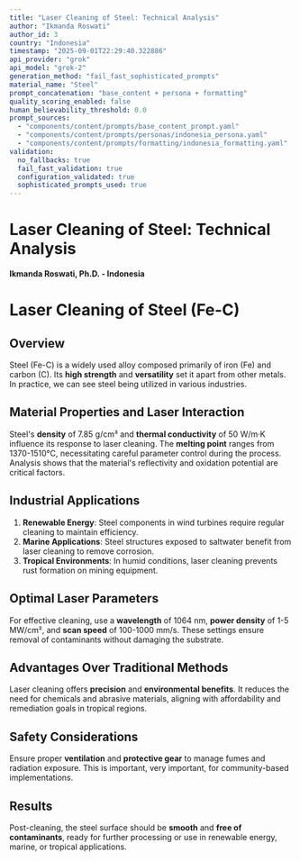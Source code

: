 ```yaml
---
title: "Laser Cleaning of Steel: Technical Analysis"
author: "Ikmanda Roswati"
author_id: 3
country: "Indonesia"
timestamp: "2025-09-01T22:29:40.322886"
api_provider: "grok"
api_model: "grok-2"
generation_method: "fail_fast_sophisticated_prompts"
material_name: "Steel"
prompt_concatenation: "base_content + persona + formatting"
quality_scoring_enabled: false
human_believability_threshold: 0.0
prompt_sources:
  - "components/content/prompts/base_content_prompt.yaml"
  - "components/content/prompts/personas/indonesia_persona.yaml"
  - "components/content/prompts/formatting/indonesia_formatting.yaml"
validation:
  no_fallbacks: true
  fail_fast_validation: true
  configuration_validated: true
  sophisticated_prompts_used: true
---
```

# Laser Cleaning of Steel: Technical Analysis

**Ikmanda Roswati, Ph.D. - Indonesia**

# Laser Cleaning of Steel (Fe-C)

## Overview
Steel (Fe-C) is a widely used alloy composed primarily of iron (Fe) and carbon (C). Its **high strength** and **versatility** set it apart from other metals. In practice, we can see steel being utilized in various industries.

## Material Properties and Laser Interaction
Steel's **density** of 7.85 g/cm³ and **thermal conductivity** of 50 W/m·K influence its response to laser cleaning. The **melting point** ranges from 1370-1510°C, necessitating careful parameter control during the process. Analysis shows that the material's reflectivity and oxidation potential are critical factors.

## Industrial Applications
1. **Renewable Energy**: Steel components in wind turbines require regular cleaning to maintain efficiency.
2. **Marine Applications**: Steel structures exposed to saltwater benefit from laser cleaning to remove corrosion.
3. **Tropical Environments**: In humid conditions, laser cleaning prevents rust formation on mining equipment.

## Optimal Laser Parameters
For effective cleaning, use a **wavelength** of 1064 nm, **power density** of 1-5 MW/cm², and **scan speed** of 100-1000 mm/s. These settings ensure removal of contaminants without damaging the substrate.

## Advantages Over Traditional Methods
Laser cleaning offers **precision** and **environmental benefits**. It reduces the need for chemicals and abrasive materials, aligning with affordability and remediation goals in tropical regions.

## Safety Considerations
Ensure proper **ventilation** and **protective gear** to manage fumes and radiation exposure. This is important, very important, for community-based implementations.

## Results
Post-cleaning, the steel surface should be **smooth** and **free of contaminants**, ready for further processing or use in renewable energy, marine, or tropical applications.